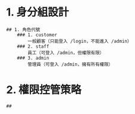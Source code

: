 # 1. 身分組設計
    ## 1. 角色代號
        ### 1. customer
            一般顧客（只能登入 /login，不能進入 /admin）
        ### 2. staff
            員工（可登入 /admin，但權限有限）
        ### 3. admin
            管理員（可登入 /admin，擁有所有權限）


# 2. 權限控管策略
    ## 